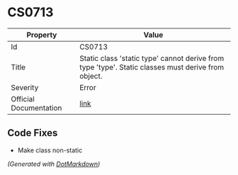 # CS0713

| Property               | Value                                                                                                |
| ---------------------- | ---------------------------------------------------------------------------------------------------- |
| Id                     | CS0713                                                                                               |
| Title                  | Static class 'static type' cannot derive from type 'type'\. Static classes must derive from object\. |
| Severity               | Error                                                                                                |
| Official Documentation | [link](http://docs.microsoft.com/en-us/dotnet/csharp/misc/cs0713)                                    |

## Code Fixes

* Make class non\-static

*\(Generated with [DotMarkdown](http://github.com/JosefPihrt/DotMarkdown)\)*